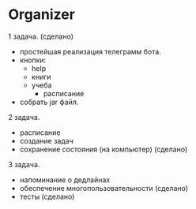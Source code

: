 # Organizer

1 задача. (сделано)
- простейшая реализация телеграмм бота.
- кнопки:
  * help
  * книги
  * учеба
 	  - расписание
- собрать jar файл.

2 задача.
- расписание
- создание задач
- сохранение состояния (на компьютер) (сделано)

3 задача.
- напоминание о дедлайнах
- обеспечение многопользовательности (сделано)
- тесты (сделано)
